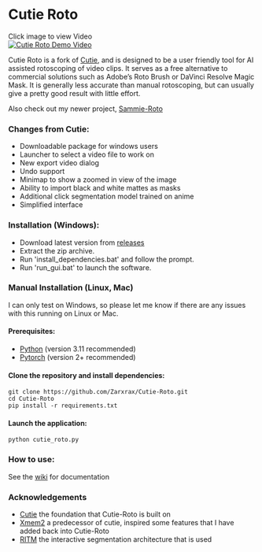 # Cutie Roto
Click image to view Video  
[![Cutie Roto Demo Video](http://img.youtube.com/vi/ZaC1lltmWxc/0.jpg)](http://www.youtube.com/watch?v=ZaC1lltmWxc "Cutie Roto Demo Video")

Cutie Roto is a fork of [Cutie](https://github.com/hkchengrex/Cutie), and is designed to be a user friendly tool for AI assisted rotoscoping of video clips. It serves as a free alternative to commercial solutions such as Adobe’s Roto Brush or DaVinci Resolve Magic Mask. It is generally less accurate than manual rotoscoping, but can usually give a pretty good result with little effort.

Also check out my newer project, [Sammie-Roto](https://github.com/Zarxrax/Sammie-Roto)

### Changes from Cutie:
- Downloadable package for windows users
- Launcher to select a video file to work on
- New export video dialog
- Undo support
- Minimap to show a zoomed in view of the image
- Ability to import black and white mattes as masks
- Additional click segmentation model trained on anime
- Simplified interface

### Installation (Windows):
- Download latest version from [releases](https://github.com/Zarxrax/Cutie-Roto/releases)
- Extract the zip archive.
- Run 'install_dependencies.bat' and follow the prompt.
- Run 'run_gui.bat' to launch the software.

### Manual Installation (Linux, Mac)
I can only test on Windows, so please let me know if there are any issues with this running on Linux or Mac.
#### Prerequisites:
* [Python](https://www.python.org/) (version 3.11 recommended)
* [Pytorch](https://pytorch.org) (version 2+ recommended)

#### Clone the repository and install dependencies:
```
git clone https://github.com/Zarxrax/Cutie-Roto.git
cd Cutie-Roto
pip install -r requirements.txt
```
#### Launch the application:
```
python cutie_roto.py
```

### How to use:
See the [wiki](https://github.com/Zarxrax/Cutie-Roto/wiki) for documentation

### Acknowledgements
* [Cutie](https://github.com/hkchengrex/Cutie) the foundation that Cutie-Roto is built on
* [Xmem2](https://github.com/max810/XMem2) a predecessor of cutie, inspired some features that I have added back into Cutie-Roto
* [RITM](https://github.com/SamsungLabs/ritm_interactive_segmentation) the interactive segmentation architecture that is used
